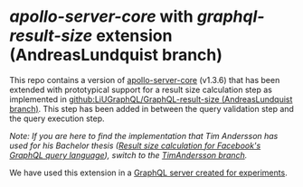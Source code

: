 # *apollo-server-core* with *graphql-result-size* extension (AndreasLundquist branch)

This repo contains a version of [apollo-server-core](https://github.com/apollographql/apollo-server/tree/master/packages/apollo-server-core) (v1.3.6) that has been extended with prototypical support for a result size calculation step as implemented in [github:LiUGraphQL/GraphQL-result-size (AndreasLundquist branch)](https://github.com/LiUGraphQL/graphql-result-size/tree/AndreasLundquist). This step has been added in between the query validation step and the query execution step.

*Note: If you are here to find the implementation that Tim Andersson has used for his Bachelor thesis ([Result size calculation for Facebook's GraphQL query language](http://urn.kb.se/resolve?urn=urn:nbn:se:liu:diva-150026)), switch to the [TimAndersson branch](https://github.com/LiUGraphQL/apollo-server-core/tree/TimAndersson).*

We have used this extension in a [GraphQL server created for experiments](https://github.com/LiUGraphQL/graphql-result-size-experiment/tree/AndreasLundquist).
